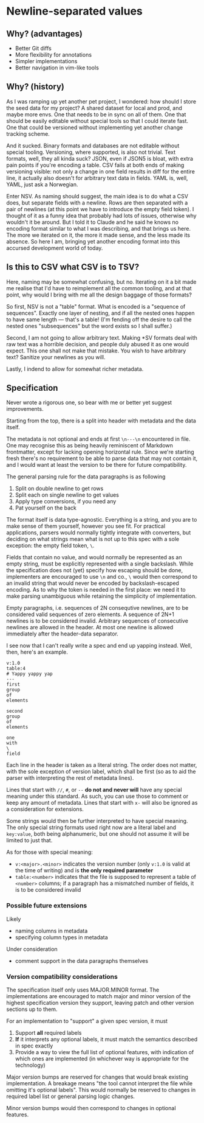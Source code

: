 # Newline-separated values

## Why? (advantages)

- Better Git diffs
- More flexibility for annotations
- Simpler implementations
- Better navigation in vim-like tools

## Why? (history)

As I was ramping up yet another pet project, I wondered: how should I store the seed data for my project?
A shared dataset for local and prod, and maybe more envs. One that needs to be in sync on all of them. One that should be easily editable without special tools so that I could iterate fast. One that could be versioned without implementing yet another change tracking scheme.

And it sucked.
Binary formats and databases are not editable without special tooling. Versioning, where supported, is also not trivial.
Text formats, well, they all kinda suck?
JSON, even if JSON5 is bloat, with extra pain points if you're encoding a table.
CSV fails at both ends of making versioning visible: not only a change in one field results in diff for the entire line, it actually also doesn't for arbitrary text data in fields.
YAML is, well, YAML, just ask a Norwegian.

Enter NSV.
As naming should suggest, the main idea is to do what a CSV does, but separate fields with a newline.
Rows are then separated with a pair of newlines (at this point we have to introduce the empty field token).
I thought of it as a funny idea that probably had lots of issues, otherwise why wouldn't it be around.
But I told it to Claude and he said he knows no encoding format similar to what I was describing, and that brings us here.
The more we iterated on it, the more it made sense, and the less made its absence.
So here I am, bringing yet another encoding format into this accursed development world of today.

## Is this to CSV what CSV is to TSV?

Here, naming may be somewhat confusing, but no.
Iterating on it a bit made me realise that I'd have to reimplement all the common tooling, and at that point, why would I bring with me all the design baggage of those formats?

So first, NSV is not a "table" format.
What is encoded is a "sequence of sequences".
Exactly one layer of nesting, and if all the nested ones happen to have same length — that's a table!
(I'm fending off the desire to call the nested ones "subsequences" but the word exists so I shall suffer.)

Second, I am not going to allow arbitrary text.
Making *SV formats deal with raw text was a horrible decision, and people duly abused it as one would expect.
This one shall not make that mistake.
You wish to have arbitrary text?
Sanitize your newlines as you will.

Lastly, I indend to allow for somewhat richer metadata.

## Specification

Never wrote a rigorous one, so bear with me or better yet suggest improvements.

Starting from the top, there is a split into header with metadata and the data itself.

The metadata is not optional and ends at first `\n---\n` encountered in file.
One may recognise this as being heavily reminiscent of Markdown frontmatter, except for lacking opening horizontal rule.
Since we're starting fresh there's no requirement to be able to parse data that may not contain it, and I would want at least the version to be there for future compatibility.

The general parsing rule for the data paragraphs is as following
1. Split on double newline to get rows
2. Split each on single newline to get values
3. Apply type conversions, if you need any
4. Pat yourself on the back

The format itself is data type-agnostic.
Everything is a string, and you are to make sense of them yourself, however you see fit.
For practical applications, parsers would normally tightly integrate with converters, but deciding on what strings mean what is not up to this spec with a sole exception: the empty field token, `\`.

Fields that contain no value, and would normally be represented as an empty string, must be explicitly represented with a single backslash.
While the specification does not (yet) specify how escaping should be done, implementers are encouraged to use `\n` and co., `\` would then correspond to an invalid string that would never be encoded by backslash-escaped encoding.
As to why the token is needed in the first place: we need it to make parsing unambiguous while retaining the simplicity of implementation.

Empty paragraphs, i.e. sequences of 2N consequtive newlines, are to be considered valid sequences of zero elements.
A sequence of 2N+1 newlines is to be considered invalid.
Arbitrary sequences of consecutive newlines are allowed in the header.
At most one newline is allowed immediately after the header-data separator.

I see now that I can't really write a spec and end up yapping instead.
Well, then, here's an example.

```nsv
v:1.0
table:4
# Yappy yappy yap
---
first
group
of
elements

second
group
of
elements

one
with
\
field
```

Each line in the header is taken as a literal string.
The order does not matter, with the sole exception of version label, which shall be first (so as to aid the parser with interpreting the rest of metadata lines).

Lines that start with `//`, `#`, or `--` **do not and never will** have any special meaning under this standard.
As such, you can use those to comment or keep any amount of metadata.
Lines that start with `x-` will also be ignored as a consideration for extensions.

Some strings would then be further interpreted to have special meaning.
The only special string formats used right now are a literal label and `key:value`, both being alphanumeric, but one should not assume it will be limited to just that.

As for those with special meaning:
- `v:<major>.<minor>` indicates the version number (only `v:1.0` is valid at the time of writing) and is **the only required parameter**
- `table:<number>` indicates that the file is supposed to represent a table of `<number>` columns; if a paragraph has a mismatched number of fields, it is to be considered invalid

### Possible future extensions

Likely
- naming columns in metadata
- specifying column types in metadata

Under consideration
- comment support in the data paragraphs themselves

### Version compatibility considerations

The specification itself only uses MAJOR.MINOR format.
The implementations are encouraged to match major and minor version of the highest specification version they support, leaving patch and other version sections up to them.

For an implementation to "support" a given spec version, it must
1. Support **all** required labels
2. **If** it interprets any optional labels, it must match the semantics described in spec exactly
3. Provide a way to view the full list of optional features, with indication of which ones are implemented (in whichever way is appropriate for the technology)

Major version bumps are reserved for changes that would break existing implementation.
A breakage means "the tool cannot interpret the file while omitting it's optional labels".
This would normally be reserved to changes in required label list or general parsing logic changes.

Minor version bumps would then correspond to changes in optional features.

